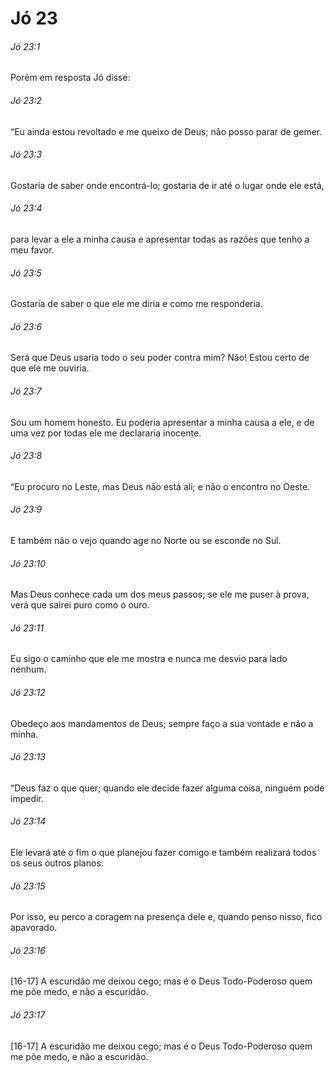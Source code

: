 # Jó 23

###### Jó 23:1

Porém em resposta Jó disse:

###### Jó 23:2

“Eu ainda estou revoltado e me queixo de Deus; não posso parar de gemer.

###### Jó 23:3

Gostaria de saber onde encontrá-lo; gostaria de ir até o lugar onde ele está,

###### Jó 23:4

para levar a ele a minha causa e apresentar todas as razões que tenho a meu favor.

###### Jó 23:5

Gostaria de saber o que ele me diria e como me responderia.

###### Jó 23:6

Será que Deus usaria todo o seu poder contra mim? Não! Estou certo de que ele me ouviria.

###### Jó 23:7

Sou um homem honesto. Eu poderia apresentar a minha causa a ele, e de uma vez por todas ele me declararia inocente.

###### Jó 23:8

“Eu procuro no Leste, mas Deus não está ali; e não o encontro no Oeste.

###### Jó 23:9

E também não o vejo quando age no Norte ou se esconde no Sul.

###### Jó 23:10

Mas Deus conhece cada um dos meus passos; se ele me puser à prova, verá que sairei puro como o ouro.

###### Jó 23:11

Eu sigo o caminho que ele me mostra e nunca me desvio para lado nenhum.

###### Jó 23:12

Obedeço aos mandamentos de Deus; sempre faço a sua vontade e não a minha.

###### Jó 23:13

“Deus faz o que quer; quando ele decide fazer alguma coisa, ninguém pode impedir.

###### Jó 23:14

Ele levará até o fim o que planejou fazer comigo e também realizará todos os seus outros planos.

###### Jó 23:15

Por isso, eu perco a coragem na presença dele e, quando penso nisso, fico apavorado.

###### Jó 23:16

[16-17] A escuridão me deixou cego; mas é o Deus Todo-Poderoso quem me põe medo, e não a escuridão.

###### Jó 23:17

[16-17] A escuridão me deixou cego; mas é o Deus Todo-Poderoso quem me põe medo, e não a escuridão.

